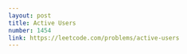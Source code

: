 ```yaml
---
layout: post
title: Active Users
number: 1454
link: https://leetcode.com/problems/active-users
---
```

